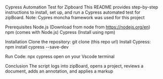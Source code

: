 Cypress Automation Test for Zipboard
This README provides step-by-step instructions to install, set up, and run a Cypress automated test for zipBoard.
Note: Cypres moncha framework was used for this project

Prerequisites
Node.js (Download from node from https://nodejs.org/en)
npm (comes with Node.js)
Cypress (Install using npm)

Installation
Clone the repository: git clone (this repo url)
Install Cypress: npm install cypress --save-dev

Run Code: npx cypress open on your Vscode terminal

Conclusion
The script logs into zipBoard, opens a project, reviews a document, adds an annotation, and applies a markup
